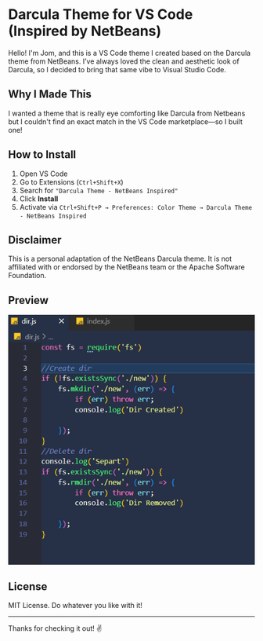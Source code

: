 # Darcula Theme for VS Code (Inspired by NetBeans)

Hello! I'm Jom, and this is a VS Code theme I created based on the Darcula theme from NetBeans. I’ve always loved the clean and aesthetic look of Darcula, so I decided to bring that same vibe to Visual Studio Code.

## Why I Made This

I wanted a theme that is really eye comforting like Darcula from Netbeans but I couldn't find an exact match in the VS Code marketplace—so I built one!

## How to Install

1. Open VS Code
2. Go to Extensions (`Ctrl+Shift+X`)
3. Search for `"Darcula Theme - NetBeans Inspired"`
4. Click **Install**
5. Activate via `Ctrl+Shift+P → Preferences: Color Theme → Darcula Theme - NetBeans Inspired`

## Disclaimer

This is a personal adaptation of the NetBeans Darcula theme. It is not affiliated with or endorsed by the NetBeans team or the Apache Software Foundation.

## Preview

![Screenshot of theme](Screenshot.png)

## License

MIT License. Do whatever you like with it!

---

Thanks for checking it out! ✌️
